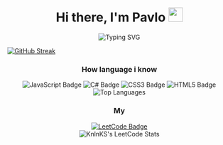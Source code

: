 
<div align="center">
  <h1 >Hi there, I'm Pavlo <img src="https://github.com/blackcater/blackcater/raw/main/images/Hi.gif" height="32"/></h1>
  <a>
    <img src="https://readme-typing-svg.herokuapp.com?font=Fira+Code&weight=500&size=22&pause=1000&color=E2F7EE&center=true&vCenter=true&random=false&width=435&lines=I`m+Frontend+student" alt="Typing SVG" />
  </a>
</div>



<a href="https://git.io/streak-stats"><img src="https://github-readme-streak-stats.herokuapp.com?user=stovbapavlo&theme=graywhite&border_radius=4.6&card_width=1000" alt="GitHub Streak" /></a>

<!--
<div style="display: flex; justify-content: center;">
  <img src="https://github-readme-stats.vercel.app/api?username=stovbapavlo&show_icons=true&theme=graywhite" alt="GitHub Stats">
</div>
-->

<div align="center">
  <h3> How language i know</h3>
   <img src="https://img.shields.io/badge/javascript-%23323330.svg?style=for-the-badge&logo=javascript&logoColor=%23F7DF1E" alt="JavaScript Badge">
  <img src="https://img.shields.io/badge/c%23-%23239120.svg?style=for-the-badge&logo=csharp&logoColor=white" alt="C# Badge">
  <img src="https://img.shields.io/badge/css3-%231572B6.svg?style=for-the-badge&logo=css3&logoColor=white" alt="CSS3 Badge">
  <img src="https://img.shields.io/badge/html5-%23E34F26.svg?style=for-the-badge&logo=html5&logoColor=white" alt="HTML5 Badge">
  
  <div>
    <img src="https://github-readme-stats.vercel.app/api/top-langs/?username=stovbapavlo&layout=compact" alt="Top Languages">
  </div>


<div align="center">
  <div style="display: flex; align-items: center; justify-content: center; flex-direction: column;">
    <h3>My</h3>
    <a href="https://leetcode.com/stovbapavlo/" target="_blank">
      <img src="https://img.shields.io/badge/LeetCode-000000?style=for-the-badge&logo=LeetCode&logoColor=d16c06" alt="LeetCode Badge">
    </a>
  </div>
  <img src="https://leetcode-stats-six.vercel.app/api?username=stovbapavlo" alt="KnlnKS's LeetCode Stats">
</div>


